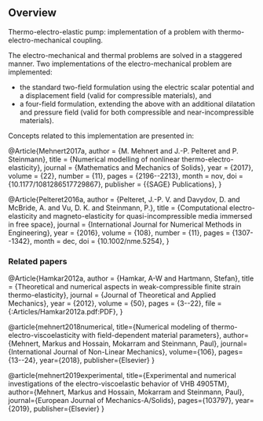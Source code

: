 ## Overview
Thermo-electro-elastic pump: implementation of a problem with thermo-electro-mechanical coupling.

The electro-mechanical and thermal problems are solved in a staggered manner.
Two implementations of the electro-mechanical problem are implemented:
- the standard two-field formulation using the electric scalar potential and a
  displacement field (valid for compressible materials), and
- a four-field formulation, extending the above with an additional dilatation
  and pressure field (valid for both compressible and near-incompressible 
  materials).

Concepts related to this implementation are presented in:

@Article{Mehnert2017a,
  author    = {M. Mehnert and J.-P. Pelteret and P. Steinmann},
  title     = {Numerical modelling of nonlinear thermo-electro-elasticity},
  journal   = {Mathematics and Mechanics of Solids},
  year      = {2017},
  volume    = {22},
  number    = {11},
  pages     = {2196--2213},
  month     = nov,
  doi       = {10.1177/1081286517729867},
  publisher = {{SAGE} Publications},
}

@Article{Pelteret2016a,
  author    = {Pelteret, J.-P. V. and Davydov, D. and McBride, A. and Vu, D. K. and Steinmann, P.},
  title     = {Computational electro-elasticity and magneto-elasticity for quasi-incompressible media immersed in free space},
  journal   = {International Journal for Numerical Methods in Engineering},
  year      = {2016},
  volume    = {108},
  number    = {11},
  pages     = {1307--1342},
  month     = dec,
  doi       = {10.1002/nme.5254},
}

### Related papers

@Article{Hamkar2012a,
  author  = {Hamkar, A-W and Hartmann, Stefan},
  title   = {Theoretical and numerical aspects in weak-compressible finite strain thermo-elasticity},
  journal = {Journal of Theoretical and Applied Mechanics},
  year    = {2012},
  volume  = {50},
  pages   = {3--22},
  file    = {:Articles/Hamkar2012a.pdf:PDF},
}

@article{mehnert2018numerical,
  title={Numerical modeling of thermo-electro-viscoelasticity with field-dependent material parameters},
  author={Mehnert, Markus and Hossain, Mokarram and Steinmann, Paul},
  journal={International Journal of Non-Linear Mechanics},
  volume={106},
  pages={13--24},
  year={2018},
  publisher={Elsevier}
}

@article{mehnert2019experimental,
  title={Experimental and numerical investigations of the electro-viscoelastic behavior of VHB 4905TM},
  author={Mehnert, Markus and Hossain, Mokarram and Steinmann, Paul},
  journal={European Journal of Mechanics-A/Solids},
  pages={103797},
  year={2019},
  publisher={Elsevier}
}
